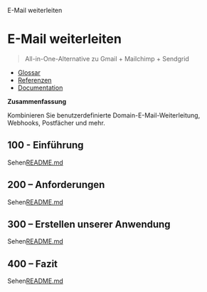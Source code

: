 E-Mail weiterleiten

# E-Mail weiterleiten

> All-in-One-Alternative zu Gmail + Mailchimp + Sendgrid

-   [Glossar](./GLOSSARY.md)
-   [Referenzen](./REFERENCES.md)
-   [Documentation](./DOCUMENTATION.md)

**Zusammenfassung**

Kombinieren Sie benutzerdefinierte Domain-E-Mail-Weiterleitung, Webhooks, Postfächer und mehr.

## 100 - Einführung

Sehen[README.md](./100/README.md)

## 200 – Anforderungen

Sehen[README.md](./200/README.md)

## 300 – Erstellen unserer Anwendung

Sehen[README.md](./300/README.md)

## 400 – Fazit

Sehen[README.md](./400/README.md)
